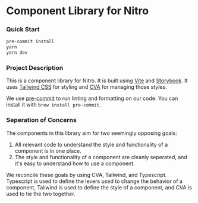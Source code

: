 # Component Library for Nitro

### Quick Start

```bash
pre-commit install
yarn
yarn dev
```

### Project Description

This is a component library for Nitro. It is built using [Vite](https://vitejs.dev/) and [Storybook](https://storybook.js.org/). It uses [Tailwind CSS](https://tailwindcss.com/) for styling and [CVA](https://github.com/joe-bell/cva) for managing those styles.

We use [pre-commit](https://pre-commit.com/) to run linting and formatting on our code. You can install it with `brew install pre-commit`.

### Seperation of Concerns

The components in this library aim for two seemingly opposing goals:

1. All relevant code to understand the style and functionality of a component is in one place.
2. The style and functionality of a component are cleanly seperated, and it's easy to understand how to use a component.

We reconcile these goals by using CVA, Tailwind, and Typescript. Typescript is used to define the levers used to change the behavior of a component, Tailwind is used to define the style of a component, and CVA is used to tie the two together.
